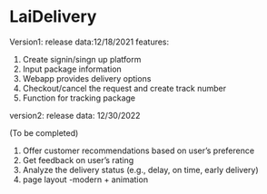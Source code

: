 # LaiDelivery

Version1: 
release data:12/18/2021
features:
1. Create signin/singn up platform 
2. Input package information
3. Webapp provides delivery options
4. Checkout/cancel the request and create track number
5. Function for tracking package


version2:
release data: 12/30/2022

(To be completed)
1. Offer customer recommendations based on user’s preference 
2. Get feedback on user’s rating
3. Analyze the delivery status (e.g., delay, on time, early delivery)
4. page layout -modern + animation
